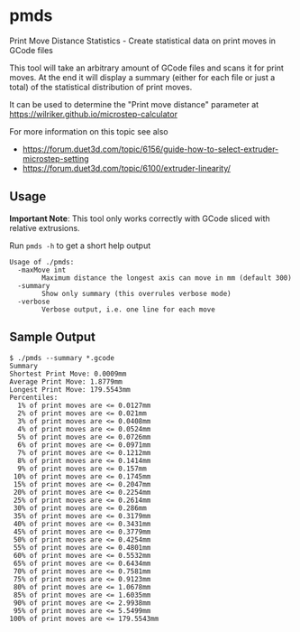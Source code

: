 # pmds
Print Move Distance Statistics - Create statistical data on print moves in GCode files

This tool will take an arbitrary amount of GCode files and scans it for print moves. At the end it will display a summary (either for each file or just a total) of the statistical distribution of print moves.

It can be used to determine the "Print move distance" parameter at https://wilriker.github.io/microstep-calculator

For more information on this topic see also
* https://forum.duet3d.com/topic/6156/guide-how-to-select-extruder-microstep-setting
* https://forum.duet3d.com/topic/6100/extruder-linearity/

Usage
---
**Important Note**: This tool only works correctly with GCode sliced with relative extrusions.

Run `pmds -h` to get a short help output
```
Usage of ./pmds:
  -maxMove int
        Maximum distance the longest axis can move in mm (default 300)
  -summary
        Show only summary (this overrules verbose mode)
  -verbose
        Verbose output, i.e. one line for each move
```

Sample Output
---
```
$ ./pmds --summary *.gcode
Summary
Shortest Print Move: 0.0009mm
Average Print Move: 1.8779mm
Longest Print Move: 179.5543mm
Percentiles:
  1% of print moves are <= 0.0127mm
  2% of print moves are <= 0.021mm
  3% of print moves are <= 0.0408mm
  4% of print moves are <= 0.0524mm
  5% of print moves are <= 0.0726mm
  6% of print moves are <= 0.0971mm
  7% of print moves are <= 0.1212mm
  8% of print moves are <= 0.1414mm
  9% of print moves are <= 0.157mm
 10% of print moves are <= 0.1745mm
 15% of print moves are <= 0.2047mm
 20% of print moves are <= 0.2254mm
 25% of print moves are <= 0.2614mm
 30% of print moves are <= 0.286mm
 35% of print moves are <= 0.3179mm
 40% of print moves are <= 0.3431mm
 45% of print moves are <= 0.3779mm
 50% of print moves are <= 0.4254mm
 55% of print moves are <= 0.4801mm
 60% of print moves are <= 0.5532mm
 65% of print moves are <= 0.6434mm
 70% of print moves are <= 0.7581mm
 75% of print moves are <= 0.9123mm
 80% of print moves are <= 1.0678mm
 85% of print moves are <= 1.6035mm
 90% of print moves are <= 2.9938mm
 95% of print moves are <= 5.5499mm
100% of print moves are <= 179.5543mm
```

